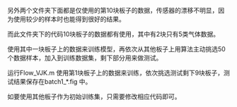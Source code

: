 另外两个文件夹下面都是仅使用的第10块板子的数据，传感器的漂移不明显，因为使用较少的样本时也能得到很好的结果。

而此文件夹下的代码10块板子的数据都有使用，其中有2块只有5类气体数据。

使用其中一块板子上的数据来训练模型，再依次从其他板子上用算法主动挑选50个数据样本，加入到训练数据集，剩下部分用来做测试。

运行Flow_VJK.m 使用第1块板子上的数据来训练，依次挑选测试剩下9块板子，测试结果保存在batch1_*.fig 中。 

如要使用其他板子作为初始训练集，只需要修改相应代码即可。

